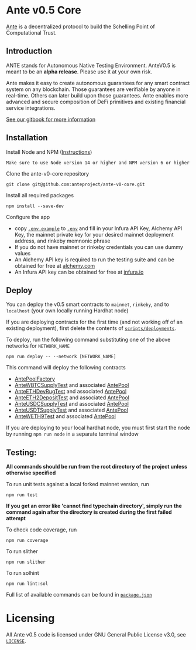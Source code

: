 # Ante v0.5 Core

[Ante](https://www.ante.finance) is a decentralized protocol to build the Schelling Point of Computational Trust.

## Introduction

ANTE stands for Autonomous Native Testing Environment. AnteV0.5 is meant to be an **alpha release**. Please use it at your own risk.

Ante makes it easy to create autonomous guarantees for any smart contract system on any blockchain. Those guarantees are verifiable by anyone in real-time. Others can later build upon those guarantees.
Ante enables more advanced and secure composition of DeFi primitives and existing financial service integrations.

[See our gitbook for more information](https://docs.ante.finance/antev05/)

## Installation

Install Node and NPM ([Instructions](https://docs.npmjs.com/downloading-and-installing-node-js-and-npm))

```
Make sure to use Node version 14 or higher and NPM version 6 or higher
```

Clone the ante-v0-core repository

```
git clone git@github.com:anteproject/ante-v0-core.git
```

Install all required packages

```
npm install --save-dev
```

Configure the app

- copy [`.env.example`](./.env.example) to [`.env`](./.env) and fill in your Infura API Key, Alchemy API Key, the mainnet private key for your desired mainnet deployment address, and rinkeby memnonic phrase
- If you do not have mainnet or rinkeby credentials you can use dummy values
- An Alchemy API key is required to run the testing suite and can be obtained for free at [alchemy.com](https://www.alchemy.com/)
- An Infura API key can be obtained for free at [infura.io](https://infura.io/)

## Deploy

You can deploy the v0.5 smart contracts to `mainnet`, `rinkeby`, and to `localhost` (your own locally running Hardhat node)

If you are deploying contracts for the first time (and not working off of an existing deployment), first delete the contents of [`scripts/deployments`](./scripts/deployments).

To deploy, run the following command substituting one of the above networks for `NETWORK_NAME`

```
npm run deploy -- --network [NETWORK_NAME]
```

This command will deploy the following contracts

- [AntePoolFactory](./contracts/AntePoolFactory.sol)
- [AnteWBTCSupplyTest](./contracts/examples/AnteWBTCSupplyTest.sol) and associated [AntePool](./contracts/AntePool.sol)
- [AnteETHDevRugTest](./contracts/examples/AnteEthDevRugTest.sol) and associated [AntePool](./contracts/AntePool.sol)
- [AnteETH2DepositTest](./contracts/examples/AnteETH2DepositTest.sol) and associated [AntePool](./contracts/AntePool.sol)
- [AnteUSDCSupplyTest](./contracts/examples/AnteUSDCSupplyTest.sol) and associated [AntePool](./contracts/AntePool.sol)
- [AnteUSDTSupplyTest](./contracts/examples/AnteUSDTSupplyTest.sol) and associated [AntePool](./contracts/AntePool.sol)
- [AnteWETH9Test](./contracts/examples/AnteWETH9Test.sol.sol) and associated [AntePool](./contracts/AntePool.sol)

If you are deploying to your local hardhat node, you must first start the node by running `npm run node` in a separate terminal window

## Testing:

**All commands should be run from the root directory of the project unless otherwise specified**

To run unit tests against a local forked mainnet version, run

```
npm run test
```

**If you get an error like 'cannot find typechain directory', simply run the command again after the directory is created during the first failed attempt**

To check code coverage, run

```
npm run coverage
```

To run slither

```
npm run slither
```

To run solhint

```
npm run lint:sol
```

Full list of available commands can be found in [`package.json`](./package.json)

# Licensing

All Ante v0.5 code is licensed under GNU General Public License v3.0, see [`LICENSE`](./LICENSE).
